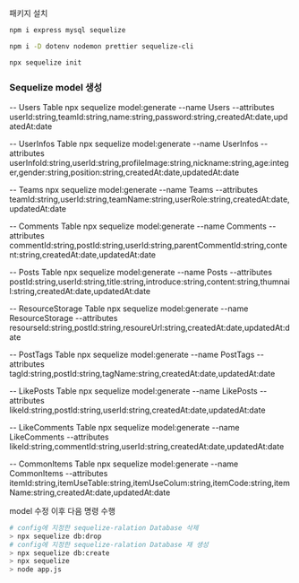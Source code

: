 패키지 설치
```bash 
npm i express mysql sequelize
```

```bash
npm i -D dotenv nodemon prettier sequelize-cli
```

```bash
npx sequelize init
```

### Sequelize model 생성
-- Users Table
npx sequelize model:generate --name Users --attributes userId:string,teamId:string,name:string,password:string,createdAt:date,updatedAt:date

-- UserInfos Table
npx sequelize model:generate --name UserInfos --attributes userInfoId:string,userId:string,profileImage:string,nickname:string,age:integer,gender:string,position:string,createdAt:date,updatedAt:date

-- Teams
npx sequelize model:generate --name Teams --attributes teamId:string,userId:string,teamName:string,userRole:string,createdAt:date,updatedAt:date

-- Comments Table
npx sequelize model:generate --name Comments --attributes commentId:string,postId:string,userId:string,parentCommentId:string,content:string,createdAt:date,updatedAt:date

-- Posts Table
npx sequelize model:generate --name Posts --attributes postId:string,userId:string,title:string,introduce:string,content:string,thumnail:string,createdAt:date,updatedAt:date

-- ResourceStorage Table
npx sequelize model:generate --name ResourceStorage --attributes resourseId:string,postId:string,resoureUrl:string,createdAt:date,updatedAt:date

-- PostTags Table
npx sequelize model:generate --name PostTags --attributes tagId:string,postId:string,tagName:string,createdAt:date,updatedAt:date

-- LikePosts Table
npx sequelize model:generate --name LikePosts --attributes likeId:string,postId:string,userId:string,createdAt:date,updatedAt:date

-- LikeComments Table
npx sequelize model:generate --name LikeComments --attributes likeId:string,commentId:string,userId:string,createdAt:date,updatedAt:date

-- CommonItems Table
npx sequelize model:generate --name CommonItems --attributes itemId:string,itemUseTable:string,itemUseColum:string,itemCode:string,itemName:string,createdAt:date,updatedAt:date

model 수정 이후 다음 명령 수행
```bash
# config에 지정한 sequelize-ralation Database 삭제
> npx sequelize db:drop
# config에 지정한 sequelize-ralation Database 재 생성
> npx sequelize db:create
> npx sequelize
> node app.js
```